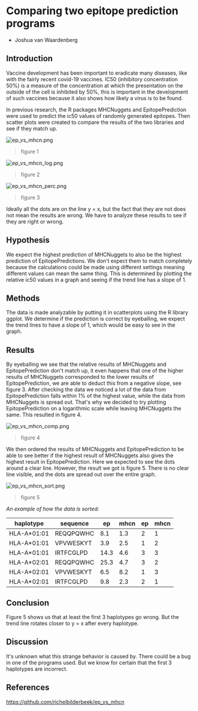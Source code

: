 # Comparing two epitope prediction programs

* Joshua van Waardenberg
 
## Introduction

Vaccine development has been important to eradicate many diseases, like with the fairly recent covid-19 vaccines.
IC50 (inhibitory concentration 50%) is a measure of the concentration at which the presentation on the outside of the cell is inhibited by 50%, this is important in the development of such vaccines because it also shows how likely a virus is to be found.

In previous research, the R packages MHCNuggets and EpitopePrediction were used to predict the ic50 values of randomly generated epitopes.
Then scatter plots were created to compare the results of the two libraries and see if they match up.

![ep_vs_mhcn.png](ep_vs_mhcn.png) 

> figure 1

![ep_vs_mhcn_log.png](ep_vs_mhcn_log.png)

> figure 2

![ep_vs_mhcn_perc.png](ep_vs_mhcn_perc.png) 

> figure 3

Ideally all the dots are on the line y = x, but the fact that they are not does not mean the results are wrong. We have to analyze these results to see if they are right or wrong.

## Hypothesis

We expect the highest prediction of MHCNuggets to also be the highest prediction of EpitopePredictions. We don't expect them to match completely because the calculations could be made using different settings meaning different values can mean the same thing.
This is determined by plotting the relative ic50 values in a graph and seeing if the trend line has a slope of 1.

## Methods

The data is made analyzable by putting it in scatterplots using the R library ggplot.
We determine if the prediction is correct by eyeballing, we expect the trend lines to have a slope of 1, which would be easy to see in the graph.

## Results

By eyeballing we see that the relative results of MHCNuggets and EpitopePrediction don't match up, it even happens that one of the higher results of MHCNuggets corresponded to the lower results of EpitopePrediction, we are able to deduct this from a negative slope, see figure 3.
After checking the data we noticed a lot of the data from EpitopePrediction falls within 1% of the highest value, while the data from MHCNuggets is spread out. That's why we decided to try plotting EpitopePrediction on a logarithmic scale while leaving MHCNuggets the same. This resulted in figure 4.

![ep_vs_mhcn_comp.png](ep_vs_mhcn_comp.png)

> figure 4

We then ordered the results of MHCNuggets and EpitopePrediction to be able to see better if the highest result of MHCNuggets also gives the highest result in EpitopePrediction. Here we expected to see the dots around a clear line. However, the result we got is figure 5.
There is no clear line visible, and the dots are spread out over the entire graph.

![ep_vs_mhcn_sort.png](ep_vs_mhcn_sort.png)

> figure 5

*An example of how the data is sorted:*

 haplotype   | sequence | ep   | mhcn | ep | mhcn
-------------|----------|------|------|----|------
HLA-A\*01:01 |REQQPQWHC |8.1   |1.3   |2   |1
HLA-A\*01:01 |VPVWESKYT |3.9   |2.5   |1   |2
HLA-A\*01:01 |IRTFCGLPD |14.3  |4.6   |3   |3
HLA-A\*02:01 |REQQPQWHC |25.3  |4.7   |3   |2
HLA-A\*02:01 |VPVWESKYT |6.5   |8.2   |1   |3
HLA-A\*02:01 |IRTFCGLPD |9.8   |2.3   |2   |1

## Conclusion

Figure 5 shows us that at least the first 3 haplotypes go wrong. But the trend line rotates closer to y = x after every haplotype.

## Discussion

It's unknown what this strange behavior is caused by. There could be a bug in one of the programs used. But we know for certain that the first 3 haplotypes are incorrect.

## References

https://github.com/richelbilderbeek/ep_vs_mhcn
